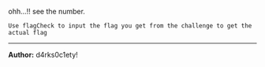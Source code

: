 ohh...!! see the number.

`Use flagCheck to input the flag you get from the challenge to get the actual flag`

---
**Author:** d4rks0c1ety!